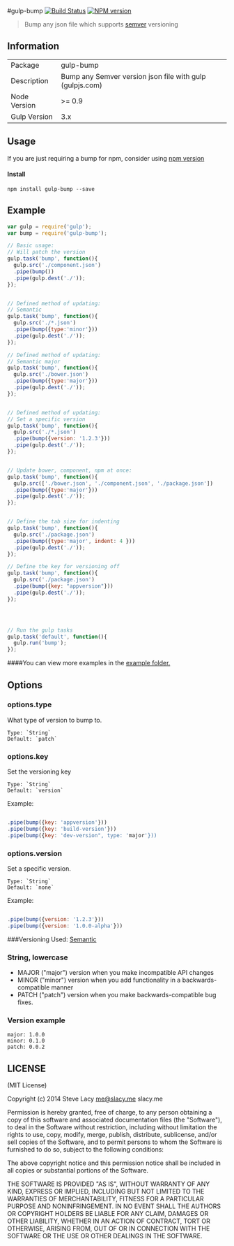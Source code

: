 #gulp-bump
[![Build Status](https://travis-ci.org/stevelacy/gulp-bump.png?branch=master)](https://travis-ci.org/stevelacy/gulp-bump)
[![NPM version](https://badge.fury.io/js/gulp-bump.png)](http://badge.fury.io/js/gulp-bump)

> Bump any json file which supports [semver](http://semver.org/) versioning

## Information

<table>
<tr> 
<td>Package</td><td>gulp-bump</td>
</tr>
<tr>
<td>Description</td>
<td>Bump any Semver version json file
 with gulp (gulpjs.com)</td>
</tr>
<tr>
<td>Node Version</td>
<td>>= 0.9</td>
</tr>
<tr>
<td>Gulp Version</td>
<td>3.x</td>
</tr>
</table>


## Usage

If you are just requiring a bump for npm, consider using [npm version](https://npmjs.org/doc/cli/npm-version.html)

#### Install
    npm install gulp-bump --save



## Example

```js
var gulp = require('gulp');
var bump = require('gulp-bump');

// Basic usage:
// Will patch the version
gulp.task('bump', function(){
  gulp.src('./component.json')
  .pipe(bump())
  .pipe(gulp.dest('./'));
});


// Defined method of updating:
// Semantic
gulp.task('bump', function(){
  gulp.src('./*.json')
  .pipe(bump({type:'minor'}))
  .pipe(gulp.dest('./'));
});

// Defined method of updating:
// Semantic major
gulp.task('bump', function(){
  gulp.src('./bower.json')
  .pipe(bump({type:'major'}))
  .pipe(gulp.dest('./'));
});


// Defined method of updating:
// Set a specific version
gulp.task('bump', function(){
  gulp.src('./*.json')
  .pipe(bump({version: '1.2.3'}))
  .pipe(gulp.dest('./'));
});


// Update bower, component, npm at once:
gulp.task('bump', function(){
  gulp.src(['./bower.json', './component.json', './package.json'])
  .pipe(bump({type:'major'}))
  .pipe(gulp.dest('./'));
});


// Define the tab size for indenting
gulp.task('bump', function(){
  gulp.src('./package.json')
  .pipe(bump({type:'major', indent: 4 }))
  .pipe(gulp.dest('./'));
});

// Define the key for versioning off
gulp.task('bump', function(){
  gulp.src('./package.json')
  .pipe(bump({key: "appversion"}))
  .pipe(gulp.dest('./'));
});




// Run the gulp tasks
gulp.task('default', function(){
  gulp.run('bump');
});

```
####You can view more examples in the [example folder.](https://github.com/stevelacy/gulp-bump/tree/master/examples)


## Options
### options.type
What type of version to bump to. 

    Type: `String`
    Default: `patch`

### options.key
Set the versioning key

    Type: `String`
    Default: `version`

Example:
```js

.pipe(bump({key: 'appversion'}))
.pipe(bump({key: 'build-version'}))
.pipe(bump({key: 'dev-version", type: 'major'}))

```



### options.version
Set a specific version.

    Type: `String`
    Default: `none`

Example:
```js

.pipe(bump({version: '1.2.3'}))
.pipe(bump({version: '1.0.0-alpha'}))

```    


###Versioning Used: [Semantic](http://semver.org/)
### String, lowercase

  - MAJOR ("major") version when you make incompatible API changes
  - MINOR ("minor") version when you add functionality in a backwards-compatible manner
  - PATCH ("patch") version when you make backwards-compatible bug fixes.

### Version example

    major: 1.0.0
    minor: 0.1.0
    patch: 0.0.2



## LICENSE

(MIT License)

Copyright (c) 2014 Steve Lacy <me@slacy.me> slacy.me

Permission is hereby granted, free of charge, to any person obtaining
a copy of this software and associated documentation files (the
"Software"), to deal in the Software without restriction, including
without limitation the rights to use, copy, modify, merge, publish,
distribute, sublicense, and/or sell copies of the Software, and to
permit persons to whom the Software is furnished to do so, subject to
the following conditions:

The above copyright notice and this permission notice shall be
included in all copies or substantial portions of the Software.

THE SOFTWARE IS PROVIDED "AS IS", WITHOUT WARRANTY OF ANY KIND,
EXPRESS OR IMPLIED, INCLUDING BUT NOT LIMITED TO THE WARRANTIES OF
MERCHANTABILITY, FITNESS FOR A PARTICULAR PURPOSE AND
NONINFRINGEMENT. IN NO EVENT SHALL THE AUTHORS OR COPYRIGHT HOLDERS BE
LIABLE FOR ANY CLAIM, DAMAGES OR OTHER LIABILITY, WHETHER IN AN ACTION
OF CONTRACT, TORT OR OTHERWISE, ARISING FROM, OUT OF OR IN CONNECTION
WITH THE SOFTWARE OR THE USE OR OTHER DEALINGS IN THE SOFTWARE.
